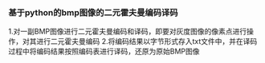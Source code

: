 ### 基于python的bmp图像的二元霍夫曼编码译码  
1.对一副BMP图像进行二元霍夫曼编码和译码，即要对灰度图像的像素点进行操作，对其进行二元霍夫曼编码
2.将编码结果以字节形式存入txt文件中，并在译码过程中将编码结果按照编码表进行译码，还原为原始BMP图像
